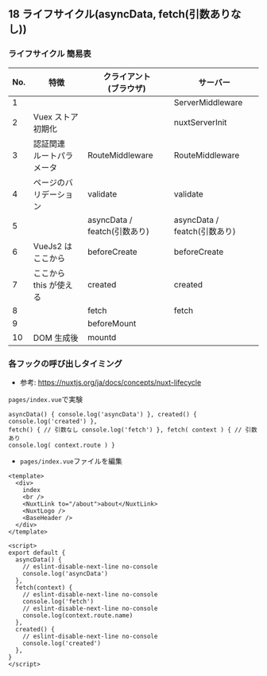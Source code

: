 ## 18 ライフサイクル(asyncData, fetch(引数ありなし))

### ライフサイクル 簡易表

| No. | 特徴                         | クライアント<br>(ブラウザ)   | サーバー                     |
| --- | ---------------------------- | ---------------------------- | ---------------------------- |
| 1   |                              |                              | ServerMiddleware             |
| 2   | Vuex ストア初期化            |                              | nuxtServerInit               |
| 3   | 認証関連<br>ルートパラメータ | RouteMiddleware              | RouteMiddleware              |
| 4   | ページのバリデーション       | validate                     | validate                     |
| 5   |                              | asyncData / featch(引数あり) | asyncData / featch(引数あり) |
| 6   | VueJs2 はここから            | beforeCreate                 | beforeCreate                 |
| 7   | ここから this が使える       | created                      | created                      |
| 8   |                              | fetch                        | fetch                        |
| 9   |                              | beforeMount                  |                              |
| 10  | DOM 生成後                   | mountd                       |                              |

### 各フックの呼び出しタイミング

- 参考: https://nuxtjs.org/ja/docs/concepts/nuxt-lifecycle <br>

`pages/index.vue`で実験<br>

```vue:index.vue
asyncData() { console.log('asyncData') }, created() { console.log('created') },
fetch() { // 引数なし console.log('fetch') }, fetch( context ) { // 引数あり
console.log( context.route ) }
```

- `pages/index.vue`ファイルを編集<br>

```vue:index.vue
<template>
  <div>
    index
    <br />
    <NuxtLink to="/about">about</NuxtLink>
    <NuxtLogo />
    <BaseHeader />
  </div>
</template>

<script>
export default {
  asyncData() {
    // eslint-disable-next-line no-console
    console.log('asyncData')
  },
  fetch(context) {
    // eslint-disable-next-line no-console
    console.log('fetch')
    // eslint-disable-next-line no-console
    console.log(context.route.name)
  },
  created() {
    // eslint-disable-next-line no-console
    console.log('created')
  },
}
</script>
```
